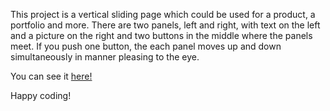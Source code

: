 This project is a vertical sliding page which could be used for a product, a portfolio and more. There are two panels, left and right, with text on the left and a picture on the right and two buttons in the middle where the panels meet. If you push one button, the each panel moves up and down simultaneously in manner pleasing to the eye.


<!-- CSS
I put a container DIV called 'slider-container' around the left and right panels, as well as the two buttons. Then, I made sure that the container was position:relative and overflow:hidden and that the width and height were both 100vw/h to ensure taking up the entire screen real estate.

Then I made sure both left/right slides were height:100% to ensure that they took up all of the slider-container screen real estate as well.

JavaScript
All of the slides and buttons were put into variables to work with in the function. The slideChange function was anonymous and changed the slide up or down if those buttons were pushed. -->

You can see it [here!](https://zenidith.github.io/war/)

Happy coding!
